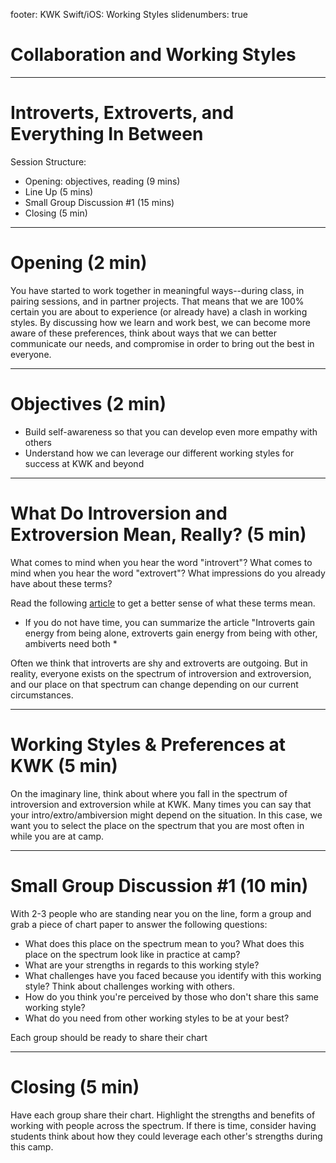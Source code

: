 footer: KWK Swift/iOS: Working Styles
slidenumbers: true

# Collaboration and Working Styles

---

# Introverts, Extroverts, and Everything In Between

Session Structure:
* Opening: objectives, reading (9 mins)
* Line Up (5 mins)
* Small Group Discussion #1 (15 mins)
* Closing (5 min)

---

# Opening (2 min)

You have started to work together in meaningful ways--during class, in pairing sessions, and in partner projects.  That means that we are 100% certain you are about to experience (or already have) a clash in working styles. By discussing how we learn and work best, we can become more aware of these preferences, think about ways that we can better communicate our needs, and compromise in order to bring out the best in everyone.

---

# Objectives (2 min)

* Build self-awareness so that you can develop even more empathy with others
* Understand how we can leverage our different working styles for success at KWK and beyond

---

# What Do Introversion and Extroversion Mean, Really? (5 min)
What comes to mind when you hear the word "introvert"? What comes to mind when you hear the word "extrovert"? What impressions do you already have about these terms?

Read the following [article](https://www.fastcompany.com/3016031/leadership-now/are-you-an-introvert-or-an-extrovert-and-what-it-means-for-your-career) to get a better sense of what these terms mean.

* If you do not have time, you can summarize the article "Introverts gain energy from being alone, extroverts gain energy from being with other, ambiverts need both *

Often we think that introverts are shy and extroverts are outgoing. But in reality, everyone exists on the spectrum of introversion and extroversion, and our place on that spectrum can change depending on our current circumstances.

---

# Working Styles & Preferences at KWK (5 min)

On the imaginary line, think about where you fall in the spectrum of introversion and extroversion while at KWK. Many times you can say that your intro/extro/ambiversion might depend on the situation. In this case, we want you to select the place on the spectrum that you are most often in while you are at camp.   

---

# Small Group Discussion #1 (10 min)
With 2-3 people who are standing near you on the line, form a group and grab a piece of chart paper to answer the following questions:

* What does this place on the spectrum mean to you? What does this place on the spectrum look like in practice at camp?
* What are your strengths in regards to this working style?
* What challenges have you faced because you identify with this working style? Think about challenges working with others.
* How do you think you're perceived by those who don't share this same working style?
* What do you need from other working styles to be at your best?

Each group should be ready to share their chart

---

# Closing (5 min)

Have each group share their chart.  Highlight the strengths and benefits of working with people across the spectrum.  If there is time, consider having students think about how they could leverage each other's strengths during this camp.
